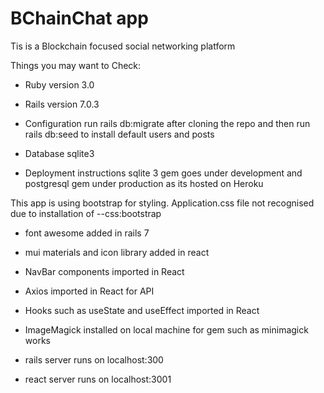 # BChainChat app
Tis is a Blockchain focused social networking platform

Things you may want to Check:

* Ruby version 3.0

* Rails version 7.0.3

* Configuration run rails db:migrate after cloning the repo and then run rails db:seed to install default users and posts

* Database sqlite3 

* Deployment instructions sqlite 3 gem goes under development and postgresql gem under production as its hosted on Heroku

This app is using bootstrap for styling. Application.css file not recognised due to installation of  --css:bootstrap 

* font awesome added in rails 7

* mui materials and icon library added in react

* NavBar components imported in React

* Axios imported in React for API

* Hooks such as useState and useEffect imported in React

* ImageMagick installed on local machine for gem such as minimagick works

* rails server runs on localhost:300 

* react server runs on localhost:3001


